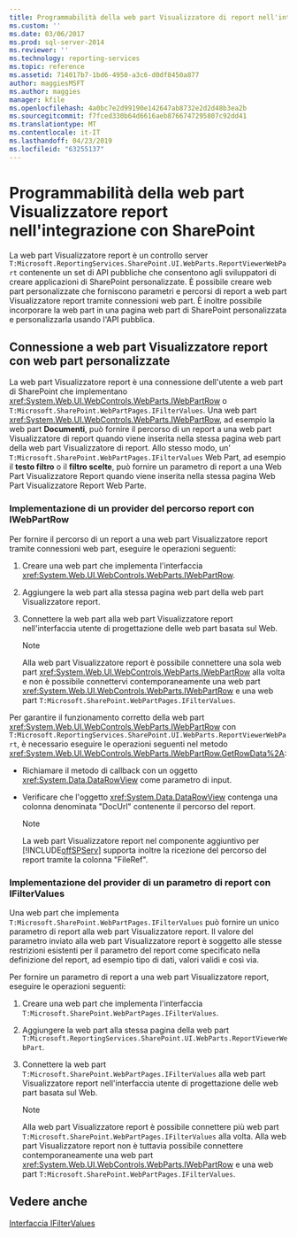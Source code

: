 ```yaml
---
title: Programmabilità della web part Visualizzatore di report nell'integrazione con SharePoint | Microsoft Docs
ms.custom: ''
ms.date: 03/06/2017
ms.prod: sql-server-2014
ms.reviewer: ''
ms.technology: reporting-services
ms.topic: reference
ms.assetid: 714017b7-1bd6-4950-a3c6-d0df8450a877
author: maggiesMSFT
ms.author: maggies
manager: kfile
ms.openlocfilehash: 4a0bc7e2d99190e142647ab8732e2d2d48b3ea2b
ms.sourcegitcommit: f7fced330b64d6616aeb8766747295807c92dd41
ms.translationtype: MT
ms.contentlocale: it-IT
ms.lasthandoff: 04/23/2019
ms.locfileid: "63255137"
---
```

# <a name="report-viewer-web-part-programmability-in-sharepoint-integration"></a>Programmabilità della web part Visualizzatore report nell'integrazione con SharePoint
  La web part Visualizzatore report è un controllo server `T:Microsoft.ReportingServices.SharePoint.UI.WebParts.ReportViewerWebPart` contenente un set di API pubbliche che consentono agli sviluppatori di creare applicazioni di SharePoint personalizzate. È possibile creare web part personalizzate che forniscono parametri e percorsi di report a web part Visualizzatore report tramite connessioni web part. È inoltre possibile incorporare la web part in una pagina web part di SharePoint personalizzata e personalizzarla usando l'API pubblica.  
  
## <a name="connecting-to-report-viewer-web-part-with-custom-web-parts"></a>Connessione a web part Visualizzatore report con web part personalizzate  
 La web part Visualizzatore report è una connessione dell'utente a web part di SharePoint che implementano <xref:System.Web.UI.WebControls.WebParts.IWebPartRow> o `T:Microsoft.SharePoint.WebPartPages.IFilterValues`. Una web part <xref:System.Web.UI.WebControls.WebParts.IWebPartRow>, ad esempio la web part **Documenti**, può fornire il percorso di un report a una web part Visualizzatore di report quando viene inserita nella stessa pagina web part della web part Visualizzatore di report. Allo stesso modo, un' `T:Microsoft.SharePoint.WebPartPages.IFilterValues` Web Part, ad esempio il **testo filtro** o il **filtro scelte**, può fornire un parametro di report a una Web Part Visualizzatore Report quando viene inserita nella stessa pagina Web Part Visualizzatore Report Web Parte.  
  
### <a name="implementing-a-report-path-provider-with-iwebpartrow"></a>Implementazione di un provider del percorso report con IWebPartRow  
 Per fornire il percorso di un report a una web part Visualizzatore report tramite connessioni web part, eseguire le operazioni seguenti:  
  
1.  Creare una web part che implementa l'interfaccia <xref:System.Web.UI.WebControls.WebParts.IWebPartRow>.  
  
2.  Aggiungere la web part alla stessa pagina web part della web part Visualizzatore report.  
  
3.  Connettere la web part alla web part Visualizzatore report nell'interfaccia utente di progettazione delle web part basata sul Web.  
  
    > [!NOTE]  
    >  Alla web part Visualizzatore report è possibile connettere una sola web part <xref:System.Web.UI.WebControls.WebParts.IWebPartRow> alla volta e non è possibile connettervi contemporaneamente una web part <xref:System.Web.UI.WebControls.WebParts.IWebPartRow> e una web part `T:Microsoft.SharePoint.WebPartPages.IFilterValues`.  
  
 Per garantire il funzionamento corretto della web part <xref:System.Web.UI.WebControls.WebParts.IWebPartRow> con `T:Microsoft.ReportingServices.SharePoint.UI.WebParts.ReportViewerWebPart`, è necessario eseguire le operazioni seguenti nel metodo <xref:System.Web.UI.WebControls.WebParts.IWebPartRow.GetRowData%2A>:  
  
-   Richiamare il metodo di callback con un oggetto <xref:System.Data.DataRowView> come parametro di input.  
  
-   Verificare che l'oggetto <xref:System.Data.DataRowView> contenga una colonna denominata "DocUrl" contenente il percorso del report.  
  
    > [!NOTE]  
    >  La web part Visualizzatore report nel componente aggiuntivo per [!INCLUDE[offSPServ](../includes/offspserv-md.md)] supporta inoltre la ricezione del percorso del report tramite la colonna "FileRef".  
  
### <a name="implementing-a-report-parameter-provider-with-ifiltervalues"></a>Implementazione del provider di un parametro di report con IFilterValues  
 Una web part che implementa `T:Microsoft.SharePoint.WebPartPages.IFilterValues` può fornire un unico parametro di report alla web part Visualizzatore report. Il valore del parametro inviato alla web part Visualizzatore report è soggetto alle stesse restrizioni esistenti per il parametro del report come specificato nella definizione del report, ad esempio tipo di dati, valori validi e così via.  
  
 Per fornire un parametro di report a una web part Visualizzatore report, eseguire le operazioni seguenti:  
  
1.  Creare una web part che implementa l'interfaccia `T:Microsoft.SharePoint.WebPartPages.IFilterValues`.  
  
2.  Aggiungere la web part alla stessa pagina della web part `T:Microsoft.ReportingServices.SharePoint.UI.WebParts.ReportViewerWebPart`.  
  
3.  Connettere la web part `T:Microsoft.SharePoint.WebPartPages.IFilterValues` alla web part Visualizzatore report nell'interfaccia utente di progettazione delle web part basata sul Web.  
  
    > [!NOTE]  
    >  Alla web part Visualizzatore report è possibile connettere più web part `T:Microsoft.SharePoint.WebPartPages.IFilterValues` alla volta. Alla web part Visualizzatore report non è tuttavia possibile connettere contemporaneamente una web part <xref:System.Web.UI.WebControls.WebParts.IWebPartRow> e una web part `T:Microsoft.SharePoint.WebPartPages.IFilterValues`.  
  
## <a name="see-also"></a>Vedere anche  
 [Interfaccia IFilterValues](https://msdn.microsoft.com/library/office/microsoft.sharepoint.webpartpages.ifiltervalues\(v=office.15\).aspx)  
  
  
